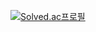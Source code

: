 [![Solved.ac프로필](http://mazassumnida.wtf/api/v2/generate_badge?boj=tigerwuy)](https://solved.ac/tigerwuy)



